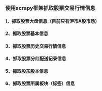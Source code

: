 ### 使用scrapy框架抓取股票交易行情信息

#### 1、抓取股票大盘信息（目前只有沪市A股市场）
#### 2、抓取股票基本信息
#### 3、抓取股票历史交易行情信息
#### 4、抓取股票分红配送记录信息
#### 5、抓取股东股本信息
#### 6、抓取股票所属板块（标签）信息